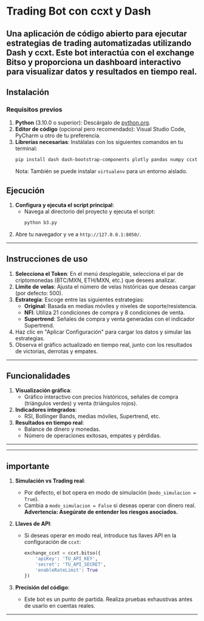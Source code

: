 # Trading Bot con ccxt y Dash

Una aplicación de código abierto para ejecutar estrategias de trading automatizadas utilizando Dash y ccxt. Este bot interactúa con el exchange Bitso y proporciona un dashboard interactivo para visualizar datos y resultados en tiempo real.
---

## Instalación

### Requisitos previos

1. **Python** (3.10.0 o superior): Descárgalo de [python.org](https://www.python.org/).
2. **Editor de código** (opcional pero recomendado): Visual Studio Code, PyCharm u otro de tu preferencia.
3. **Librerías necesarias**: Instálalas con los siguientes comandos en tu terminal:
    ```bash
    pip install dash dash-bootstrap-components plotly pandas numpy ccxt pandas-ta
    ```
    Nota: También se puede instalar `virtualenv` para un entorno aislado.


## Ejecución

1. **Configura y ejecuta el script principal**:
   - Navega al directorio del proyecto y ejecuta el script:
     ```bash
     python b3.py
     ```
2. Abre tu navegador y ve a `http://127.0.0.1:8050/`.

---

## Instrucciones de uso

1. **Selecciona el Token**: En el menú desplegable, selecciona el par de criptomonedas (BTC/MXN, ETH/MXN, etc.) que desees analizar.
2. **Límite de velas**: Ajusta el número de velas históricas que deseas cargar (por defecto: 500).
3. **Estrategia**: Escoge entre las siguientes estrategias:
   - **Original**: Basada en medias móviles y niveles de soporte/resistencia.
   - **NFI**: Utiliza 21 condiciones de compra y 8 condiciones de venta.
   - **Supertrend**: Señales de compra y venta generadas con el indicador Supertrend.
4. Haz clic en "Aplicar Configuración" para cargar los datos y simular las estrategias.
5. Observa el gráfico actualizado en tiempo real, junto con los resultados de victorias, derrotas y empates.

---

## Funcionalidades

1. **Visualización gráfica**:
   - Gráfico interactivo con precios históricos, señales de compra (triángulos verdes) y venta (triángulos rojos).
2. **Indicadores integrados**:
   - RSI, Bollinger Bands, medias móviles, Supertrend, etc.
3. **Resultados en tiempo real**:
   - Balance de dinero y monedas.
   - Número de operaciones exitosas, empates y pérdidas.

---

---

## importante

1. **Simulación vs Trading real**:
   - Por defecto, el bot opera en modo de simulación (`modo_simulacion = True`).
   - Cambia a `modo_simulacion = False` si deseas operar con dinero real. **Advertencia: Asegúrate de entender los riesgos asociados.**
   
2. **Llaves de API**:
   - Si deseas operar en modo real, introduce tus llaves API en la configuración de `ccxt`:
     ```python
     exchange_ccxt = ccxt.bitso({
         'apiKey': 'TU_API_KEY',
         'secret': 'TU_API_SECRET',
         'enableRateLimit': True
     })
     ```

3. **Precisión del código**:
   - Este bot es un punto de partida. Realiza pruebas exhaustivas antes de usarlo en cuentas reales.

---


